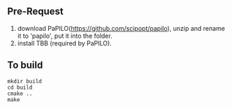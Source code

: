 ## Pre-Request

1. download PaPILO(https://github.com/scipopt/papilo), unzip and rename it to 'papilo', put it into the folder.
2. install TBB (required by PaPILO).

## To build

```
mkdir build 
cd build 
cmake ..
make
```
